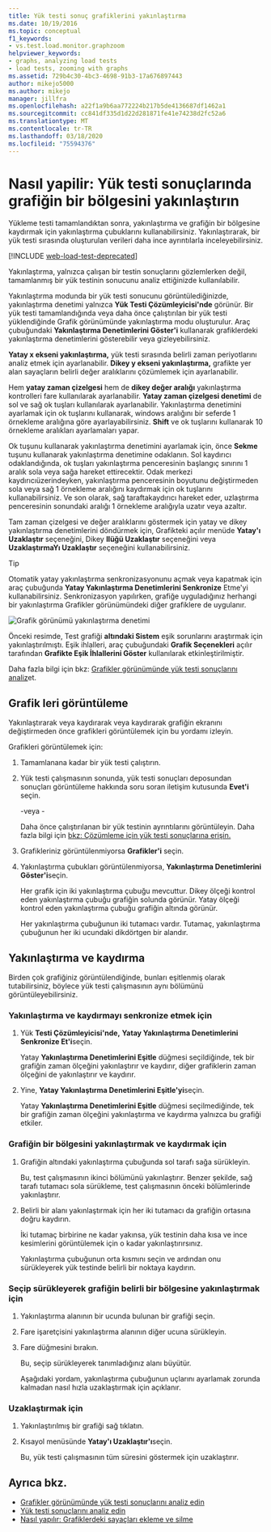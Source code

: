 ```yaml
---
title: Yük testi sonuç grafiklerini yakınlaştırma
ms.date: 10/19/2016
ms.topic: conceptual
f1_keywords:
- vs.test.load.monitor.graphzoom
helpviewer_keywords:
- graphs, analyzing load tests
- load tests, zooming with graphs
ms.assetid: 729b4c30-4bc3-4698-91b3-17a676897443
author: mikejo5000
ms.author: mikejo
manager: jillfra
ms.openlocfilehash: a22f1a9b6aa772224b217b5de4136687df1462a1
ms.sourcegitcommit: cc841df335d1d22d281871fe41e74238d2fc52a6
ms.translationtype: MT
ms.contentlocale: tr-TR
ms.lasthandoff: 03/18/2020
ms.locfileid: "75594376"
---
```

# <a name="how-to-zoom-in-on-a-region-of-the-graph-in-load-test-results"></a>Nasıl yapilir: Yük testi sonuçlarında grafiğin bir bölgesini yakınlaştırın

Yükleme testi tamamlandıktan sonra, yakınlaştırma ve grafiğin bir bölgesine kaydırmak için yakınlaştırma çubuklarını kullanabilirsiniz. Yakınlaştırarak, bir yük testi sırasında oluşturulan verileri daha ince ayrıntılarla inceleyebilirsiniz.

[!INCLUDE [web-load-test-deprecated](includes/web-load-test-deprecated.md)]

Yakınlaştırma, yalnızca çalışan bir testin sonuçlarını gözlemlerken değil, tamamlanmış bir yük testinin sonucunu analiz ettiğinizde kullanılabilir.

Yakınlaştırma modunda bir yük testi sonucunu görüntülediğinizde, yakınlaştırma denetimi yalnızca **Yük Testi Çözümleyicisi'nde** görünür. Bir yük testi tamamlandığında veya daha önce çalıştırılan bir yük testi yüklendiğinde Grafik görünümünde yakınlaştırma modu oluşturulur. Araç çubuğundaki **Yakınlaştırma Denetimlerini Göster'i** kullanarak grafiklerdeki yakınlaştırma denetimlerini gösterebilir veya gizleyebilirsiniz.

**Yatay x ekseni yakınlaştırma,** yük testi sırasında belirli zaman periyotlarını analiz etmek için ayarlanabilir. **Dikey y ekseni yakınlaştırma,** grafikte yer alan sayaçların belirli değer aralıklarını çözümlemek için ayarlanabilir.

Hem **yatay zaman çizelgesi** hem de **dikey değer aralığı** yakınlaştırma kontrolleri fare kullanılarak ayarlanabilir. **Yatay zaman çizelgesi denetimi** de sol ve sağ ok tuşları kullanılarak ayarlanabilir. Yakınlaştırma denetimini ayarlamak için ok tuşlarını kullanarak, windows aralığını bir seferde 1 örnekleme aralığına göre ayarlayabilirsiniz. **Shift** ve ok tuşlarını kullanarak 10 örnekleme aralıkları ayarlamaları yapar.

Ok tuşunu kullanarak yakınlaştırma denetimini ayarlamak için, önce **Sekme** tuşunu kullanarak yakınlaştırma denetimine odaklanın. Sol kaydırıcı odaklandığında, ok tuşları yakınlaştırma penceresinin başlangıç sınırını 1 aralık sola veya sağa hareket ettirecektir. Odak merkezi kaydırıcıüzerindeyken, yakınlaştırma penceresinin boyutunu değiştirmeden sola veya sağ 1 örnekleme aralığını kaydırmak için ok tuşlarını kullanabilirsiniz. Ve son olarak, sağ taraftakaydırıcı hareket eder, uzlaştırma penceresinin sonundaki aralığı 1 örnekleme aralığıyla uzatır veya azaltır.

Tam zaman çizelgesi ve değer aralıklarını göstermek için yatay ve dikey yakınlaştırma denetimlerini döndürmek için, Grafikteki açılır menüde **Yatay'ı Uzaklaştır** seçeneğini, Dikey **Ilüğü Uzaklaştır** seçeneğini veya **UzaklaştırmaYı Uzaklaştır** seçeneğini kullanabilirsiniz.

> [!TIP]
> Otomatik yatay yakınlaştırma senkronizasyonunu açmak veya kapatmak için araç çubuğunda **Yatay Yakınlaştırma Denetimlerini Senkronize** Etme'yi kullanabilirsiniz. Senkronizasyon yapılırken, grafiğe uyguladığınız herhangi bir yakınlaştırma Grafikler görünümündeki diğer grafiklere de uygulanır.

![Grafik görünümü yakınlaştırma denetimi](../test/media/ltest_zoomcontrol.png)

Önceki resimde, Test grafiği **altındaki Sistem** eşik sorunlarını araştırmak için yakınlaştırılmıştı. Eşik ihlalleri, araç çubuğundaki **Grafik Seçenekleri** açılır tarafından **Grafikte Eşik İhlallerini Göster** kullanılarak etkinleştirilmiştir.

Daha fazla bilgi için bkz: [Grafikler görünümünde yük testi sonuçlarını analiz](../test/analyze-load-test-results-in-the-graphs-view.md)et.

## <a name="display-graphs"></a>Grafik leri görüntüleme

Yakınlaştırarak veya kaydırarak veya kaydırarak grafiğin ekranını değiştirmeden önce grafikleri görüntülemek için bu yordamı izleyin.

Grafikleri görüntülemek için:

1. Tamamlanana kadar bir yük testi çalıştırın.

2. Yük testi çalışmasının sonunda, yük testi sonuçları deposundan sonuçları görüntüleme hakkında soru soran iletişim kutusunda **Evet'i** seçin.

     \-veya -

     Daha önce çalıştırılanan bir yük testinin ayrıntılarını görüntüleyin. Daha fazla bilgi için [bkz: Çözümleme için yük testi sonuçlarına erişin.](../test/how-to-access-load-test-results-for-analysis.md)

3. Grafikleriniz görüntülenmiyorsa **Grafikler'i** seçin.

4. Yakınlaştırma çubukları görüntülenmiyorsa, **Yakınlaştırma Denetimlerini Göster'i**seçin.

     Her grafik için iki yakınlaştırma çubuğu mevcuttur. Dikey ölçeği kontrol eden yakınlaştırma çubuğu grafiğin solunda görünür. Yatay ölçeği kontrol eden yakınlaştırma çubuğu grafiğin altında görünür.

     Her yakınlaştırma çubuğunun iki tutamacı vardır. Tutamaç, yakınlaştırma çubuğunun her iki ucundaki dikdörtgen bir alandır.

## <a name="zoom-and-scroll"></a>Yakınlaştırma ve kaydırma

Birden çok grafiğiniz görüntülendiğinde, bunları eşitlenmiş olarak tutabilirsiniz, böylece yük testi çalışmasının aynı bölümünü görüntüleyebilirsiniz.

### <a name="to-synchronize-zooming-and-scrolling"></a>Yakınlaştırma ve kaydırmayı senkronize etmek için

1. Yük **Testi Çözümleyicisi'nde,** **Yatay Yakınlaştırma Denetimlerini Senkronize Et'i**seçin.

     Yatay **Yakınlaştırma Denetimlerini Eşitle** düğmesi seçildiğinde, tek bir grafiğin zaman ölçeğini yakınlaştırır ve kaydırır, diğer grafiklerin zaman ölçeğini de yakınlaştırır ve kaydırır.

2. Yine, **Yatay Yakınlaştırma Denetimlerini Eşitle'yi**seçin.

     Yatay **Yakınlaştırma Denetimlerini Eşitle** düğmesi seçilmediğinde, tek bir grafiğin zaman ölçeğini yakınlaştırma ve kaydırma yalnızca bu grafiği etkiler.

### <a name="to-zoom-and-scroll-to-a-region-of-the-graph"></a>Grafiğin bir bölgesini yakınlaştırmak ve kaydırmak için

1. Grafiğin altındaki yakınlaştırma çubuğunda sol tarafı sağa sürükleyin.

     Bu, test çalışmasının ikinci bölümünü yakınlaştırır. Benzer şekilde, sağ tarafı tutamacı sola sürükleme, test çalışmasının önceki bölümlerinde yakınlaştırır.

2. Belirli bir alanı yakınlaştırmak için her iki tutamacı da grafiğin ortasına doğru kaydırın.

     İki tutamaç birbirine ne kadar yakınsa, yük testinin daha kısa ve ince kesimlerini görüntülemek için o kadar yakınlaştırırsınız.

     Yakınlaştırma çubuğunun orta kısmını seçin ve ardından onu sürükleyerek yük testinde belirli bir noktaya kaydırın.

### <a name="to-zoom-to-a-region-of-the-graph-by-choosing-and-dragging"></a>Seçip sürükleyerek grafiğin belirli bir bölgesine yakınlaştırmak için

1. Yakınlaştırma alanının bir ucunda bulunan bir grafiği seçin.

2. Fare işaretçisini yakınlaştırma alanının diğer ucuna sürükleyin.

3. Fare düğmesini bırakın.

    Bu, seçip sürükleyerek tanımladığınız alanı büyütür.

   Aşağıdaki yordam, yakınlaştırma çubuğunun uçlarını ayarlamak zorunda kalmadan nasıl hızla uzaklaştırmak için açıklanır.

### <a name="to-zoom-out"></a>Uzaklaştırmak için

1. Yakınlaştırılmış bir grafiği sağ tıklatın.

2. Kısayol menüsünde **Yatay'ı Uzaklaştır'ı**seçin.

     Bu, yük testi çalışmasının tüm süresini göstermek için uzaklaştırır.

## <a name="see-also"></a>Ayrıca bkz.

- [Grafikler görünümünde yük testi sonuçlarını analiz edin](../test/analyze-load-test-results-in-the-graphs-view.md)
- [Yük testi sonuçlarını analiz edin](../test/analyze-load-test-results-using-the-load-test-analyzer.md)
- [Nasıl yapılır: Grafiklerdeki sayaçları ekleme ve silme](../test/how-to-add-and-delete-counters-on-graphs-in-load-test-results.md)

